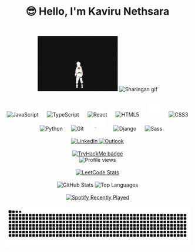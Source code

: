 <h1 align="center">😎 Hello, I'm Kaviru Nethsara</h1>

<br>

<p align="center">
  <img height="150" src="https://github.com/KaviruN/KaviruN/blob/6f51fcb0c7dc823b71647626e40bf937b54c9e89/assets/naruto.gif" alt="Cool gif"/>
  <img height="150" src="https://www.gifcen.com/wp-content/uploads/2022/09/sharingan-gif-7.gif" alt="Sharingan gif"/>
</p>

<br>

<div align="center">
  <img src="https://cdn.jsdelivr.net/gh/devicons/devicon/icons/javascript/javascript-original.svg" width="35" alt="JavaScript" />
  <img width="15"/>
  <img src="https://cdn.jsdelivr.net/gh/devicons/devicon/icons/typescript/typescript-original.svg" width="35" alt="TypeScript" />
  <img width="15"/>
  <img src="https://cdn.jsdelivr.net/gh/devicons/devicon/icons/react/react-original.svg" width="35" alt="React" />
  <img width="15"/>
  <img src="https://cdn.jsdelivr.net/gh/devicons/devicon/icons/html5/html5-original.svg" width="35" alt="HTML5" />
  <img width="15"/>
  <img src="https://github.com/KaviruN/KaviruN/raw/refs/heads/main/assets/flask.svg" width="35" alt="Flask" />
  <img width="15"/>
  <img src="https://cdn.jsdelivr.net/gh/devicons/devicon/icons/css3/css3-original.svg" width="35" alt="CSS3" />
  <img width="15"/>
  <img src="https://cdn.jsdelivr.net/gh/devicons/devicon/icons/python/python-original.svg" width="35" alt="Python" />
  <img width="15"/>
  <img src="https://cdn.jsdelivr.net/gh/devicons/devicon/icons/git/git-original.svg" width="35" alt="Git" />
  <img width="15"/>
  <img src="https://github.com/KaviruN/KaviruN/raw/refs/heads/main/assets/github.svg" width="35" alt="GitHub" />
  <img width="15"/>
  <img src="https://cdn.jsdelivr.net/gh/devicons/devicon/icons/django/django-plain.svg" width="35" alt="Django" />
  <img width="15"/>
  <img src="https://cdn.jsdelivr.net/gh/devicons/devicon/icons/sass/sass-original.svg" width="35" alt="Sass" />
</div>

<br>

<div align="center">
  <a href="https://www.linkedin.com/in/kaviru-n" target="_blank">
    <img src="https://img.shields.io/static/v1?message=LinkedIn&logo=linkedin&label=&color=0077B5&logoColor=white&labelColor=&style=for-the-badge" alt="LinkedIn"/>
  </a>
  <a href="mailto:kavirunethsara@outlook.com" target="_blank">
    <img src="https://img.shields.io/static/v1?message=Outlook&logo=microsoft-outlook&label=&color=0078D4&logoColor=white&labelColor=&style=for-the-badge" alt="Outlook"/>
  </a>
</div>

<br>

<div align="center">
  <a href="https://tryhackme.com/p/KaviruN" target="_blank">
    <img src="https://tryhackme-badges.s3.amazonaws.com/KaviruN.png" alt="TryHackMe badge"/>
  </a>
  <br>
  <img src="https://profile-count.kaviru.me/KaviruN/count.svg" alt="Profile views"/>
</div>

<br>

<div align="center">
  <a href="https://leetcode.com/u/kavirun/" target="_blank">
    <img src="https://leetcard.jacoblin.cool/kavirun?theme=dark&ext=contest" alt="LeetCode Stats" width="400" height="195"/>
  </a>
</div>

<br>

<div align="center">
  <img src="https://github-readme-stats.vercel.app/api?username=KaviruN&hide_title=false&hide_rank=false&show_icons=true&include_all_commits=true&count_private=true&disable_animations=false&theme=radical&hide_border=false" width="400" height="195" alt="GitHub Stats"/>
  <img src="https://github-readme-stats.vercel.app/api/top-langs?username=KaviruN&locale=en&hide_title=false&layout=compact&card_width=400&langs_count=5&theme=radical&hide_border=false" width="400" height="195" alt="Top Languages"/>
</div>

<br>

<div align="center">
  <a href="https://open.spotify.com/user/f1r9d11aorxmvcbang9yo4lf1" target="_blank">
    <img src="https://spotify-recently-played-readme.vercel.app/api?user=f1r9d11aorxmvcbang9yo4lf1&count=3&unique=true" alt="Spotify Recently Played"/>
  </a>
</div>

<br>

<div align="center">
  <img src="https://raw.githubusercontent.com/KaviruN/KaviruN/output/snake.svg" alt="Snake animation"/>
</div>
